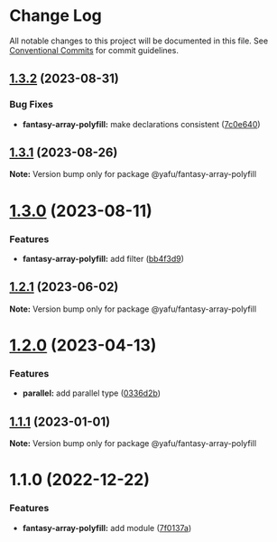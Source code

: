 # Change Log

All notable changes to this project will be documented in this file.
See [Conventional Commits](https://conventionalcommits.org) for commit guidelines.

## [1.3.2](https://github.com/TheLudd/yafu-mono/compare/@yafu/fantasy-array-polyfill@1.3.1...@yafu/fantasy-array-polyfill@1.3.2) (2023-08-31)

### Bug Fixes

- **fantasy-array-polyfill:** make declarations consistent ([7c0e640](https://github.com/TheLudd/yafu-mono/commit/7c0e640e2f31e55a1f47a7db832dc70661dbb8cd))

## [1.3.1](https://github.com/TheLudd/yafu-mono/compare/@yafu/fantasy-array-polyfill@1.3.0...@yafu/fantasy-array-polyfill@1.3.1) (2023-08-26)

**Note:** Version bump only for package @yafu/fantasy-array-polyfill

# [1.3.0](https://github.com/TheLudd/yafu-mono/compare/@yafu/fantasy-array-polyfill@1.2.1...@yafu/fantasy-array-polyfill@1.3.0) (2023-08-11)

### Features

- **fantasy-array-polyfill:** add filter ([bb4f3d9](https://github.com/TheLudd/yafu-mono/commit/bb4f3d9e486c1bda2c79448e82a4274e3ade397f))

## [1.2.1](https://github.com/TheLudd/yafu-mono/compare/@yafu/fantasy-array-polyfill@1.2.0...@yafu/fantasy-array-polyfill@1.2.1) (2023-06-02)

**Note:** Version bump only for package @yafu/fantasy-array-polyfill

# [1.2.0](https://github.com/TheLudd/yafu-mono/compare/@yafu/fantasy-array-polyfill@1.1.1...@yafu/fantasy-array-polyfill@1.2.0) (2023-04-13)

### Features

- **parallel:** add parallel type ([0336d2b](https://github.com/TheLudd/yafu-mono/commit/0336d2b6ad60a6c2948d88b8efdf412da3d3ee0f))

## [1.1.1](https://github.com/TheLudd/yafu-mono/compare/@yafu/fantasy-array-polyfill@1.1.0...@yafu/fantasy-array-polyfill@1.1.1) (2023-01-01)

**Note:** Version bump only for package @yafu/fantasy-array-polyfill

# 1.1.0 (2022-12-22)

### Features

- **fantasy-array-polyfill:** add module ([7f0137a](https://github.com/TheLudd/yafu-mono/commit/7f0137a12b79ee9b547cba8943efdae3c549cac8))
